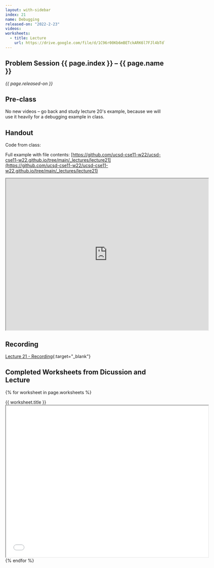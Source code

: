 ```yaml
---
layout: with-sidebar
index: 21
name: Debugging
released-on: "2022-2-23"
videos:
worksheets:
  - title: Lecture
    url: https://drive.google.com/file/d/1C96r00Kb6mBETckARK6l7FJl4bTdlfP7
---
```


## Problem Session {{ page.index }} – {{ page.name }}

_{{ page.released-on }}_

## Pre-class

No new videos – go back and study lecture 20's example, because we will use it
heavily for a debugging example in class.

## Handout

Code from class:

<script src="https://emgithub.com/embed.js?target=https%3A%2F%2Fgithub.com%2Fucsd-cse11-f21%2Fucsd-cse11-f21.github.io%2Fblob%2Fmain%2F_lectures%2Flecture21%2FRegionMain.java&style=github&showBorder=on&showLineNumbers=on&showFileMeta=on&showCopy=on"></script>

Full example with file contents: [https://github.com/ucsd-cse11-w22/ucsd-cse11-w22.github.io/tree/main/_lectures/lecture21](https://github.com/ucsd-cse11-w22/ucsd-cse11-w22.github.io/tree/main/_lectures/lecture21)

<iframe src="https://drive.google.com/file/d/1vxoukWPH4FTkbn2jOWl_FoDcwSDPRCr5/preview" width="640" height="480" allow="autoplay"></iframe>

## Recording

[Lecture 21 - Recording](https://podcast.ucsd.edu/watch/wi22/cse11_a00/21){:target="_blank"}

## Completed Worksheets from Dicussion and Lecture

{% for worksheet in page.worksheets %}
<div class="worksheetBox">
{{ worksheet.title }}
<br>
<iframe src="{{ worksheet.url }}/preview" width="640" height="480" allow="autoplay"></iframe>
</div>
{% endfor %}